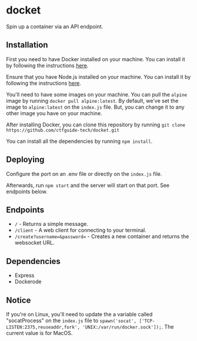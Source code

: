 # docket

Spin up a container via an API endpoint.

## Installation

First you need to have Docker installed on your machine. You can install it by following the instructions [here](https://docs.docker.com/get-docker/).

Ensure that you have Node.js installed on your machine. You can install it by following the instructions [here](https://nodejs.org/en/download/).

You'll need to have some images on your machine. You can pull the `alpine` image by running `docker pull alpine:latest`. By default, we've set the image to `alpine:latest` on the `index.js` file. But, you can change it to any other image you have on your machine.

After installing Docker, you can clone this repository by running `git clone https://github.com/ctfguide-tech/docket.git`

You can install all the dependencies by running `npm install`.

## Deploying

Configure the port on an .env file or directly on the `index.js` file.

Afterwards, run `npm start` and the server will start on that port. See endpoints below.

## Endpoints

- `/` - Returns a simple message.
- `/client` - A web client for connecting to your terminal.
- `/create?username=&password=` - Creates a new container and returns the websocket URL.

## Dependencies

- Express
- Dockerode

## Notice

If you're on Linux, you'll need to update the a variable called "socatProcess" on the `index.js` file to `spawn('socat', ['TCP-LISTEN:2375,reuseaddr,fork', 'UNIX:/var/run/docker.sock']);`. The current value is for MacOS.
